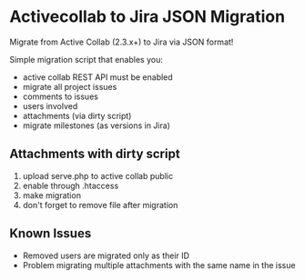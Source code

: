 Activecollab to Jira JSON Migration
================================

Migrate from Active Collab (2.3.x+) to Jira via JSON format!

Simple migration script that enables you: 

* active collab REST API must be enabled
* migrate all project issues
* comments to issues
* users involved
* attachments (via dirty script)
* migrate milestones (as versions in Jira)

Attachments with dirty script
-----------------------------

1. upload serve.php to active collab public
1. enable through .htaccess
1. make migration
1. don't forget to remove file after migration

Known Issues
------------

* Removed users are migrated only as their ID
* Problem migrating multiple attachments with the same name in the issue
